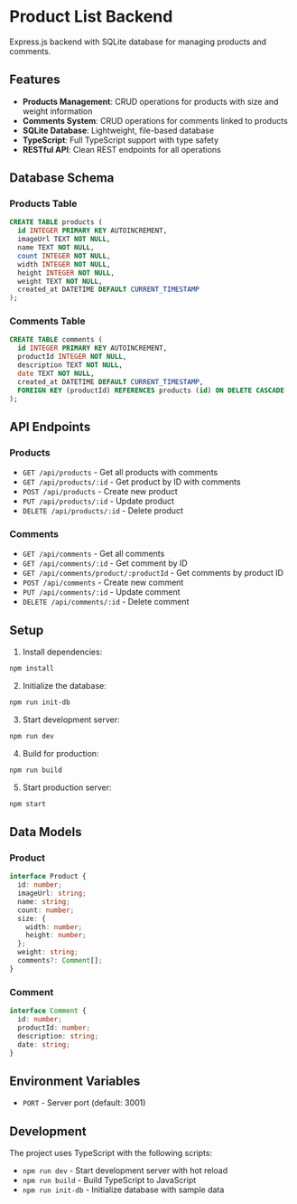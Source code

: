 # Product List Backend

Express.js backend with SQLite database for managing products and comments.

## Features

- **Products Management**: CRUD operations for products with size and weight information
- **Comments System**: CRUD operations for comments linked to products
- **SQLite Database**: Lightweight, file-based database
- **TypeScript**: Full TypeScript support with type safety
- **RESTful API**: Clean REST endpoints for all operations

## Database Schema

### Products Table

```sql
CREATE TABLE products (
  id INTEGER PRIMARY KEY AUTOINCREMENT,
  imageUrl TEXT NOT NULL,
  name TEXT NOT NULL,
  count INTEGER NOT NULL,
  width INTEGER NOT NULL,
  height INTEGER NOT NULL,
  weight TEXT NOT NULL,
  created_at DATETIME DEFAULT CURRENT_TIMESTAMP
);
```

### Comments Table

```sql
CREATE TABLE comments (
  id INTEGER PRIMARY KEY AUTOINCREMENT,
  productId INTEGER NOT NULL,
  description TEXT NOT NULL,
  date TEXT NOT NULL,
  created_at DATETIME DEFAULT CURRENT_TIMESTAMP,
  FOREIGN KEY (productId) REFERENCES products (id) ON DELETE CASCADE
);
```

## API Endpoints

### Products

- `GET /api/products` - Get all products with comments
- `GET /api/products/:id` - Get product by ID with comments
- `POST /api/products` - Create new product
- `PUT /api/products/:id` - Update product
- `DELETE /api/products/:id` - Delete product

### Comments

- `GET /api/comments` - Get all comments
- `GET /api/comments/:id` - Get comment by ID
- `GET /api/comments/product/:productId` - Get comments by product ID
- `POST /api/comments` - Create new comment
- `PUT /api/comments/:id` - Update comment
- `DELETE /api/comments/:id` - Delete comment

## Setup

1. Install dependencies:

```bash
npm install
```

2. Initialize the database:

```bash
npm run init-db
```

3. Start development server:

```bash
npm run dev
```

4. Build for production:

```bash
npm run build
```

5. Start production server:

```bash
npm start
```

## Data Models

### Product

```typescript
interface Product {
  id: number;
  imageUrl: string;
  name: string;
  count: number;
  size: {
    width: number;
    height: number;
  };
  weight: string;
  comments?: Comment[];
}
```

### Comment

```typescript
interface Comment {
  id: number;
  productId: number;
  description: string;
  date: string;
}
```

## Environment Variables

- `PORT` - Server port (default: 3001)

## Development

The project uses TypeScript with the following scripts:

- `npm run dev` - Start development server with hot reload
- `npm run build` - Build TypeScript to JavaScript
- `npm run init-db` - Initialize database with sample data
